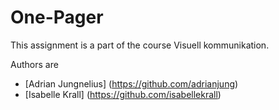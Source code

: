 # One-Pager

This assignment is a part of the course Visuell kommunikation.

Authors are

- [Adrian Jungnelius] (https://github.com/adrianjung)
- [Isabelle Krall] (https://github.com/isabellekrall)

